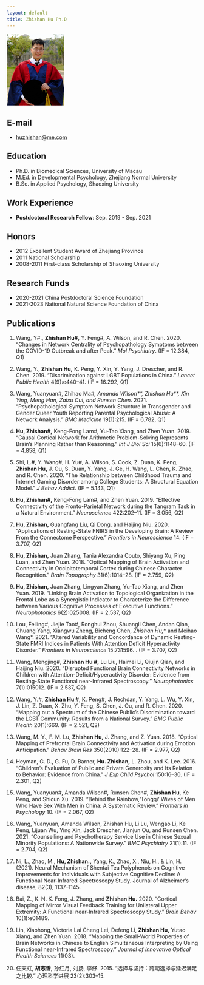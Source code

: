```yaml
---
layout: default
title: Zhishan Hu Ph.D
---
```


<p align="left"><img style="width:30%" src="/img/scholarpages_people/huzs.png"></p>


## E-mail

- huzhishan@me.com


## Education

- Ph.D. in Biomedical Sciences, University of Macau
- M.Ed. in Developmental Psychology, Zhejiang Normal University
- B.Sc. in Applied Psychology, Shaoxing University

## Work Experience

- **Postdoctoral Research Fellow**: Sep. 2019 - Sep. 2021

## Honors

- 2012 Excellent Student Award of Zhejiang Province
- 2011 National Scholarship
- 2008-2011 First-class Scholarship of Shaoxing University

## Research Funds

- 2020-2021 China Postdoctoral Science Foundation
- 2021-2023 National Natural Science Foundation of China

## Publications

1. Wang, Y#., **Zhishan Hu#,** Y. Feng#, A. Wilson, and R. Chen. 2020. “Changes in Network Centrality of Psychopathology Symptoms between the COVID-19 Outbreak and after Peak.” _Mol Psychiatry_. (IF = 12.384, Q1)

2. Wang, Y., **Zhishan Hu,** K. Peng, Y. Xin, Y. Yang, J. Drescher, and R. Chen. 2019. “Discrimination against LGBT Populations in China.” _Lancet Public Health_ 4(9):e440–41. (IF = 16.292, Q1)

3. Wang, Yuanyuan#, Zhihao Ma#*, Amanda Wilson**, Zhishan Hu**, Xin Ying, Meng Han, Zaixu Cui, and Runsen Chen*. 2021. “Psychopathological Symptom Network Structure in Transgender and Gender Queer Youth Reporting Parental Psychological Abuse: A Network Analysis.” _BMC Medicine_ 19(1):215. (IF = 6.782, Q1)

4. **Hu, Zhishan#,** Keng-Fong Lam#, Yu-Tao Xiang, and Zhen Yuan. 2019. “Causal Cortical Network for Arithmetic Problem-Solving Represents Brain’s Planning Rather than Reasoning.” _Int J Biol Sci_ 15(6):1148–60. (IF = 4.858, Q1)

5. Shi, L.#, Y. Wang#, H. Yu#, A. Wilson, S. Cook, Z. Duan, K. Peng, **Zhishan Hu,** J. Ou, S. Duan, Y. Yang, J. Ge, H. Wang, L. Chen, K. Zhao, and R. Chen. 2020. “The Relationship between Childhood Trauma and Internet Gaming Disorder among College Students: A Structural Equation Model.” _J Behav Addict_. (IF = 5.143, Q1)

6. **Hu, Zhishan#,** Keng-Fong Lam#, and Zhen Yuan. 2019. “Effective Connectivity of the Fronto-Parietal Network during the Tangram Task in a Natural Environment.” _Neuroscience_ 422:202–11. (IF = 3.056, Q2)

7. **Hu, Zhishan,** Guangfang Liu, Qi Dong, and Haijing Niu. 2020. “Applications of Resting-State FNIRS in the Developing Brain: A Review From the Connectome Perspective.” _Frontiers in Neuroscience_ 14. (IF = 3.707, Q2)

8. **Hu, Zhishan,** Juan Zhang, Tania Alexandra Couto, Shiyang Xu, Ping Luan, and Zhen Yuan. 2018. “Optical Mapping of Brain Activation and Connectivity in Occipitotemporal Cortex during Chinese Character Recognition.” _Brain Topography_ 31(6):1014–28. (IF = 2.759, Q2)

9. **Hu, Zhishan,** Juan Zhang, Lingyan Zhang, Yu-Tao Xiang, and Zhen Yuan. 2019. “Linking Brain Activation to Topological Organization in the Frontal Lobe as a Synergistic Indicator to Characterize the Difference between Various Cognitive Processes of Executive Functions.” _Neurophotonics_ 6(2):025008. (IF = 2.537, Q2)

10. Lou, Feiling#, Jiejie Tao#, Ronghui Zhou, Shuangli Chen, Andan Qian, Chuang Yang, Xiangwu Zheng, Bicheng Chen, **Zhishan Hu*,** and Meihao Wang*. 2021. “Altered Variability and Concordance of Dynamic Resting-State FMRI Indices in Patients With Attention Deficit Hyperactivity Disorder.” _Frontiers in Neuroscience_ 15:731596. . (IF = 3.707, Q2)

11. Wang, Mengjing#, **Zhishan Hu #,** Lu Liu, Haimei Li, Qiujin Qian, and Haijing Niu. 2020. “Disrupted Functional Brain Connectivity Networks in Children with Attention-Deficit/Hyperactivity Disorder: Evidence from Resting-State Functional near-Infrared Spectroscopy.” _Neurophotonics_ 7(1):015012. (IF = 2.537, Q2)

12. Wang, Y.#, **Zhishan Hu #**, K. Peng#, J. Rechdan, Y. Yang, L. Wu, Y. Xin, J. Lin, Z. Duan, X. Zhu, Y. Feng, S. Chen, J. Ou, and R. Chen. 2020. “Mapping out a Spectrum of the Chinese Public’s Discrimination toward the LGBT Community: Results from a National Survey.” _BMC Public Health_ 20(1):669.  (IF = 2.521, Q2)

13. Wang, M. Y., F. M. Lu, **Zhishan Hu,** J. Zhang, and Z. Yuan. 2018. “Optical Mapping of Prefrontal Brain Connectivity and Activation during Emotion Anticipation.” _Behav Brain Res_ 350(2010):122–28. (IF = 2.977, Q2)

14. Heyman, G. D., G. Fu, D. Barner, **Hu. Zhishan,** L. Zhou, and K. Lee. 2016. “Children’s Evaluation of Public and Private Generosity and Its Relation to Behavior: Evidence from China.” _J Exp Child Psychol_ 150:16–30. (IF = 2.301, Q2)

15. Wang, Yuanyuan#, Amanda Wilson#, Runsen Chen#, **Zhishan Hu**, Ke Peng, and Shicun Xu. 2019. “Behind the Rainbow,‘Tongqi’ Wives of Men Who Have Sex With Men in China: A Systematic Review.” _Frontiers in Psychology_ 10.  (IF = 2.067, Q2)

16. Wang, Yuanyuan, Amanda Wilson, Zhishan Hu, Li Lu, Wengao Li, Ke Peng, Lijuan Wu, Ying Xin, Jack Drescher, Jianjun Ou, and Runsen Chen. 2021. “Counselling and Psychotherapy Service Use in Chinese Sexual Minority Populations: A Nationwide Survey.” _BMC Psychiatry_ 21(1):11. (IF = 2.704, Q2)

17. Ni, L., Zhao, M., **Hu, Zhishan.,** Yang, K., Zhao, X., Niu, H., & Lin, H. (2021). Neural Mechanism of Shentai Tea Polyphenols on Cognitive Improvements for Individuals with Subjective Cognitive Decline: A Functional Near-Infrared Spectroscopy Study. Journal of Alzheimer’s disease, 82(3), 1137–1145.

18. Bai, Z., K. N. K. Fong, J. Zhang, and **Zhishan Hu.** 2020. “Cortical Mapping of Mirror Visual Feedback Training for Unilateral Upper Extremity: A Functional near-Infrared Spectroscopy Study.” _Brain Behav_ 10(1):e01489.

19. Lin, Xiaohong, Victoria Lai Cheng Lei, Defeng Li, **Zhishan Hu,** Yutao Xiang, and Zhen Yuan. 2018. “Mapping the Small-World Properties of Brain Networks in Chinese to English Simultaneous Interpreting by Using Functional near-Infrared Spectroscopy.” _Journal of Innovative Optical Health Sciences_ 11(03).

20. 任天虹, **胡志善**, 孙红月, 刘扬, 李纾. 2015. “选择与坚持：跨期选择与延迟满足之比较.” 心理科学进展 23(2):303–15.